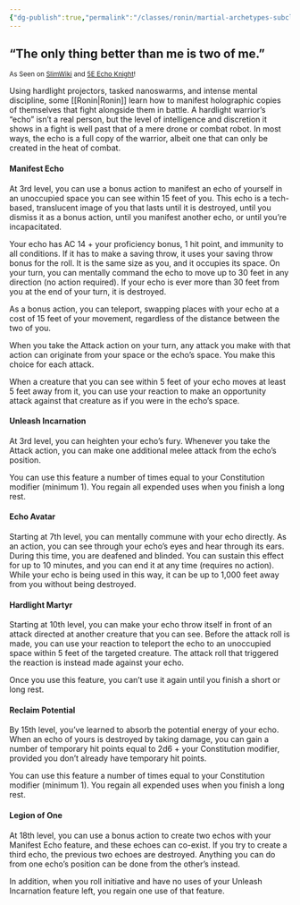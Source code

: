 ```yaml
---
{"dg-publish":true,"permalink":"/classes/ronin/martial-archetypes-subclasses/hardlight-warrior-echo-knight/","noteIcon":"","updated":"2025-03-23T08:16:52.781-07:00"}
---
```


## “The only thing better than me is two of me.”
<sub>As Seen on [SlimWiki](https://slimwiki.com/carbon-pink/public-wiki-w-knoldiw/hardlight-warrior) and [5E Echo Knight](https://dnd5e.wikidot.com/fighter:echo-knight)!</sub>

Using hardlight projectors, tasked nanoswarms, and intense mental discipline, some [[Ronin\|Ronin]] learn how to manifest holographic copies of themselves that fight alongside them in battle. A hardlight warrior’s “echo” isn’t a real person, but the level of intelligence and discretion it shows in a fight is well past that of a mere drone or combat robot. In most ways, the echo is a full copy of the warrior, albeit one that can only be created in the heat of combat.

#### Manifest Echo

At 3rd level, you can use a bonus action to manifest an echo of yourself in an unoccupied space you can see within 15 feet of you. This echo is a tech-based, translucent image of you that lasts until it is destroyed, until you dismiss it as a bonus action, until you manifest another echo, or until you’re incapacitated.

Your echo has AC 14 + your proficiency bonus, 1 hit point, and immunity to all conditions. If it has to make a saving throw, it uses your saving throw bonus for the roll. It is the same size as you, and it occupies its space. On your turn, you can mentally command the echo to move up to 30 feet in any direction (no action required). If your echo is ever more than 30 feet from you at the end of your turn, it is destroyed.

As a bonus action, you can teleport, swapping places with your echo at a cost of 15 feet of your movement, regardless of the distance between the two of you.

When you take the Attack action on your turn, any attack you make with that action can originate from your space or the echo’s space. You make this choice for each attack.

When a creature that you can see within 5 feet of your echo moves at least 5 feet away from it, you can use your reaction to make an opportunity attack against that creature as if you were in the echo’s space.

#### Unleash Incarnation

At 3rd level, you can heighten your echo’s fury. Whenever you take the Attack action, you can make one additional melee attack from the echo’s position.

You can use this feature a number of times equal to your Constitution modifier (minimum 1). You regain all expended uses when you finish a long rest.

#### Echo Avatar

Starting at 7th level, you can mentally commune with your echo directly. As an action, you can see through your echo’s eyes and hear through its ears. During this time, you are deafened and blinded. You can sustain this effect for up to 10 minutes, and you can end it at any time (requires no action). While your echo is being used in this way, it can be up to 1,000 feet away from you without being destroyed.

#### Hardlight Martyr

Starting at 10th level, you can make your echo throw itself in front of an attack directed at another creature that you can see. Before the attack roll is made, you can use your reaction to teleport the echo to an unoccupied space within 5 feet of the targeted creature. The attack roll that triggered the reaction is instead made against your echo.

Once you use this feature, you can’t use it again until you finish a short or long rest.

#### Reclaim Potential

By 15th level, you’ve learned to absorb the potential energy of your echo. When an echo of yours is destroyed by taking damage, you can gain a number of temporary hit points equal to 2d6 + your Constitution modifier, provided you don’t already have temporary hit points.

You can use this feature a number of times equal to your Constitution modifier (minimum 1). You regain all expended uses when you finish a long rest.

#### Legion of One

At 18th level, you can use a bonus action to create two echos with your Manifest Echo feature, and these echoes can co-exist. If you try to create a third echo, the previous two echoes are destroyed. Anything you can do from one echo’s position can be done from the other’s instead.

In addition, when you roll initiative and have no uses of your Unleash Incarnation feature left, you regain one use of that feature.